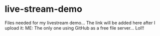 # live-stream-demo
Files needed for my livestream demo... The link will be added here after I upload it: ME: The only one using GitHub as a free file server... Lol!!
